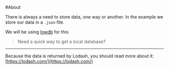 #About

There is always a need to store data, one way or another. In the example we store our data in a `.json` file.

We will be using [lowdb](https://github.com/typicode/lowdb) for this

>Need a quick way to get a local database?

----

Because the data is returned by Lodash, you should read more about it: [https://lodash.com/](https://lodash.com/)